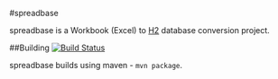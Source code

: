 #spreadbase

spreadbase is a Workbook (Excel) to [H2](http://h2database.com/html/main.html) database conversion project. 

##Building	[![Build Status](https://travis-ci.org/Floresj4/spreadbase.svg?branch=master)](https://travis-ci.org/Floresj4/spreadbase)

spreadbase builds using maven - `mvn package`.